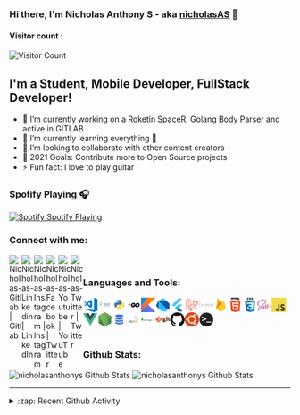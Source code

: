 ### Hi there, I'm Nicholas Anthony S - aka [nicholasAS][gitlab] 👋
#### Visitor count : 
![Visitor Count](https://profile-counter.glitch.me/nicholasanthonys/count.svg)

## I'm a Student, Mobile Developer, FullStack Developer!

- 🔭 I’m currently working on a [Roketin SpaceR][spacer], [Golang Body Parser][bodyparser] and active in GITLAB
- 🌱 I’m currently learning everything 🤣
- 👯 I’m looking to collaborate with other content creators
- 🥅 2021 Goals: Contribute more to Open Source projects
- ⚡ Fun fact: I love to play guitar

### Spotify Playing 🎧
[<img src="https://spotify-readme.nicholasanthonys.vercel.app/api/spotify-playing" alt="Spotify Spotify Playing" width="350" />](https://open.spotify.com/user/21k4om4v3av5rjqzbbbi2f6vi)

### Connect with me:
[<img align="left" alt="Nicholas-Gitlab | Gitlab" width="22px" src="https://cdn.jsdelivr.net/npm/simple-icons@v3/icons/gitlab.svg" />][gitlab]
[<img align="left" alt="Nicholas-Linkedin | LinkedIn" width="22px" src="https://cdn.jsdelivr.net/npm/simple-icons@v3/icons/linkedin.svg" />][linkedin]
[<img align="left" alt="Nicholas-Instagram | Instagram" width="22px" src="https://cdn.jsdelivr.net/npm/simple-icons@v3/icons/instagram.svg" />][instagram]
[<img align="left" alt="Nicholas-Facebook | Twitter" width="22px" src="https://cdn.jsdelivr.net/npm/simple-icons@v3/icons/facebook.svg" />][facebook]
[<img align="left" alt="Nicholas-Youtube | YouTube" width="22px" src="https://cdn.jsdelivr.net/npm/simple-icons@v3/icons/youtube.svg" />][youtube]
[<img align="left" alt="Nicholas-Twitter | Twitter" width="22px" src="https://cdn.jsdelivr.net/npm/simple-icons@v3/icons/twitter.svg" />][twitter]

<br />

### Languages and Tools:

<img align="left" alt="Visual Studio Code" width="26px" src="https://raw.githubusercontent.com/github/explore/80688e429a7d4ef2fca1e82350fe8e3517d3494d/topics/visual-studio-code/visual-studio-code.png" />

<img align="left" alt="Java" width="26px" src="https://raw.githubusercontent.com/github/explore/80688e429a7d4ef2fca1e82350fe8e3517d3494d/topics/java/java.png" />

<img align="left" alt="Python" width="26px" src="https://raw.githubusercontent.com/github/explore/80688e429a7d4ef2fca1e82350fe8e3517d3494d/topics/python/python.png" />

<img align="left" alt="Go" width="26px" src="https://raw.githubusercontent.com/github/explore/80688e429a7d4ef2fca1e82350fe8e3517d3494d/topics/go/go.png" />

<img align="left" alt="Kotlin" width="26px" src="https://raw.githubusercontent.com/github/explore/80688e429a7d4ef2fca1e82350fe8e3517d3494d/topics/kotlin/kotlin.png" />

<img align="left" alt="Dart" width="26px" src="https://raw.githubusercontent.com/github/explore/80688e429a7d4ef2fca1e82350fe8e3517d3494d/topics/dart/dart.png" />

<img align="left" alt="Flutter" width="26px" src="https://raw.githubusercontent.com/github/explore/80688e429a7d4ef2fca1e82350fe8e3517d3494d/topics/flutter/flutter.png" />

<img align="left" alt="Laravel" width="26px" src="https://raw.githubusercontent.com/github/explore/80688e429a7d4ef2fca1e82350fe8e3517d3494d/topics/laravel/laravel.png" />

<img align="left" alt="Express" width="26px" src="https://raw.githubusercontent.com/github/explore/80688e429a7d4ef2fca1e82350fe8e3517d3494d/topics/express/express.png" />


<img align="left" alt="Firebase" width="26px" src="https://raw.githubusercontent.com/github/explore/80688e429a7d4ef2fca1e82350fe8e3517d3494d/topics/firebase/firebase.png" />


<img align="left" alt="HTML5" width="26px" src="https://raw.githubusercontent.com/github/explore/80688e429a7d4ef2fca1e82350fe8e3517d3494d/topics/html/html.png" />

<img align="left" alt="CSS3" width="26px" src="https://raw.githubusercontent.com/github/explore/80688e429a7d4ef2fca1e82350fe8e3517d3494d/topics/css/css.png" />

<img align="left" alt="Sass" width="26px" src="https://raw.githubusercontent.com/github/explore/80688e429a7d4ef2fca1e82350fe8e3517d3494d/topics/sass/sass.png" />

<img align="left" alt="JavaScript" width="26px" src="https://raw.githubusercontent.com/github/explore/80688e429a7d4ef2fca1e82350fe8e3517d3494d/topics/javascript/javascript.png" />

<img align="left" alt="Vue" width="26px" src="https://raw.githubusercontent.com/github/explore/80688e429a7d4ef2fca1e82350fe8e3517d3494d/topics/vue/vue.png" />

<img align="left" alt="Node.js" width="26px" src="https://raw.githubusercontent.com/github/explore/80688e429a7d4ef2fca1e82350fe8e3517d3494d/topics/nodejs/nodejs.png" />

<img align="left" alt="SQL" width="26px" src="https://raw.githubusercontent.com/github/explore/80688e429a7d4ef2fca1e82350fe8e3517d3494d/topics/sql/sql.png" />

<img align="left" alt="MySQL" width="26px" src="https://raw.githubusercontent.com/github/explore/80688e429a7d4ef2fca1e82350fe8e3517d3494d/topics/mysql/mysql.png" />

<img align="left" alt="MongoDB" width="26px" src="https://raw.githubusercontent.com/github/explore/80688e429a7d4ef2fca1e82350fe8e3517d3494d/topics/mongodb/mongodb.png" />

<img align="left" alt="Git" width="26px" src="https://raw.githubusercontent.com/github/explore/80688e429a7d4ef2fca1e82350fe8e3517d3494d/topics/git/git.png" />

<img align="left" alt="GitHub" width="26px" src="https://raw.githubusercontent.com/github/explore/78df643247d429f6cc873026c0622819ad797942/topics/github/github.png" />

<img align="left" alt="Ubuntu" width="26px" src="https://raw.githubusercontent.com/github/explore/80688e429a7d4ef2fca1e82350fe8e3517d3494d/topics/ubuntu/ubuntu.png" />

<img align="center" alt="Terminal" width="26px" src="https://raw.githubusercontent.com/github/explore/80688e429a7d4ef2fca1e82350fe8e3517d3494d/topics/terminal/terminal.png" /><br/><br>


### Github Stats:

  <img align="center" alt="nicholasanthonys Github Stats" src="https://github-readme-stats.nicholasanthonys.vercel.app/api?username=nicholasanthonys&show_icons=true&include_all_commits=true&hide_border=true&theme=radical" />
  <img align="center" alt="nicholasanthonys Github Stats" src="https://github-readme-stats.nicholasanthonys.vercel.app/api/top-langs/?username=nicholasanthonys&layout=compact&theme=radical" /> <br>

---

<details>
  <summary>:zap: Recent Github Activity</summary>
  
  <!--START_SECTION:activity-->
1. 🎉 Merged PR [#1](https://github.com/nicholasanthonys/single-middleware-frontend/pull/1) in [nicholasanthonys/single-middleware-frontend](https://github.com/nicholasanthonys/single-middleware-frontend)
2. 💪 Opened PR [#1](https://github.com/nicholasanthonys/single-middleware-frontend/pull/1) in [nicholasanthonys/single-middleware-frontend](https://github.com/nicholasanthonys/single-middleware-frontend)
3. ❗️ Closed issue [#41](https://github.com/diegoholiveira/jsonlogic/issues/41) in [diegoholiveira/jsonlogic](https://github.com/diegoholiveira/jsonlogic)
4. 🗣 Commented on [#41](https://github.com/diegoholiveira/jsonlogic/issues/41) in [diegoholiveira/jsonlogic](https://github.com/diegoholiveira/jsonlogic)
5. ❗️ Opened issue [#41](https://github.com/diegoholiveira/jsonlogic/issues/41) in [diegoholiveira/jsonlogic](https://github.com/diegoholiveira/jsonlogic)
  <!--END_SECTION:activity-->

</details>

[facebook]: https://facebook.com/nicholasanthonysuhartono
[gitlab]: https://gitlab.com/nicholasAS
[twitter]: https://twitter.com/nichoanthonys
[instagram]: https://instagram.com/nicholasanthony_s
[linkedin]: https://linkedin.com/in/nicholasanthonys
[youtube]: https://youtube.com/channel/UCGbKM8D5G7SW3sFRYMTUYrg

[spacer]:https://gitlab.com/roketin-space/hr-mobile
[bangkumentor]: https://gitlab.com/nicholasAS/bangkumentor-frontend
[bodyparser]: https://github.com/nicholasanthonys/Golang-Body-Parser
